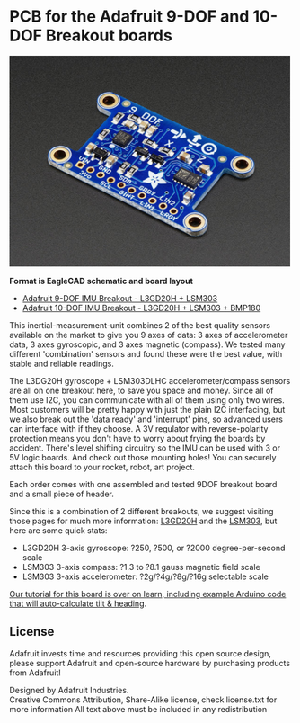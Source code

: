 # PCB for the Adafruit 9-DOF and 10-DOF Breakout boards

<a href="http://www.adafruit.com/products/512"><img src="assets/image.jpg?raw=true" width="500px"></a>

__Format is EagleCAD schematic and board layout__


* [Adafruit 9-DOF IMU Breakout - L3GD20H + LSM303](https://www.adafruit.com/product/1714)
* [Adafruit 10-DOF IMU Breakout - L3GD20H + LSM303 + BMP180](https://www.adafruit.com/product/1604)

This inertial-measurement-unit combines 2 of the best quality sensors available on the market to give you 9 axes of data: 3 axes of accelerometer data, 3 axes gyroscopic, and 3 axes magnetic (compass). We tested many different 'combination' sensors and found these were the best value, with stable and reliable readings.

The L3DG20H gyroscope + LSM303DLHC accelerometer/compass sensors are all on one breakout here, to save you space and money. Since all of them use I2C, you can communicate with all of them using only two wires. Most customers will be pretty happy with just the plain I2C interfacing, but we also break out the 'data ready' and 'interrupt' pins, so advanced users can interface with if they choose. A 3V regulator with reverse-polarity protection means you don't have to worry about frying the boards by accident. There's level shifting circuitry so the IMU can be used with 3 or 5V logic boards. And check out those mounting holes! You can securely attach this board to your rocket, robot, art project.

Each order comes with one assembled and tested 9DOF breakout board and a small piece of header.

Since this is a combination of 2 different breakouts, we suggest visiting those pages for much more information: [L3GD20H](http://www.adafruit.com/products/1032) and the [LSM303](http://www.adafruit.com/products/1120), but here are some quick stats:

- L3GD20H 3-axis gyroscope: ?250, ?500, or ?2000 degree-per-second scale
- LSM303 3-axis compass: ?1.3 to ?8.1 gauss magnetic field scale
- LSM303 3-axis accelerometer: ?2g/?4g/?8g/?16g selectable scale

[Our tutorial for this board is over on learn, including example Arduino code that will auto-calculate tilt & heading](http://learn.adafruit.com/adafruit-9-dof-imu-breakout).

## License

Adafruit invests time and resources providing this open source design, 
please support Adafruit and open-source hardware by purchasing 
products from Adafruit!

Designed by Adafruit Industries.  
Creative Commons Attribution, Share-Alike license, check license.txt for more information
All text above must be included in any redistribution

